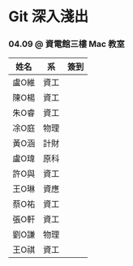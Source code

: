 # Git 深入淺出
### 04.09 @ 資電館三樓 Mac 教室

姓名 | 系  | 簽到
--- | --- | :-:
| 盧O維 | 資工 |  |
| 陳O楊 | 資工 |  |
| 朱O睿 | 資工 |  |
| 凃O庭 | 物理 |  |
| 黃O涵 | 計財 |  |
| 盧O瑋 | 原科 |  |
| 許O與 | 資工 |  |
| 王O琳 | 資應 |  |
| 蔡O祐 | 資工 |  |
| 張O軒 | 資工 |  |
| 劉O謙 | 物理 |  |
| 王O祺 | 資工 |  |
